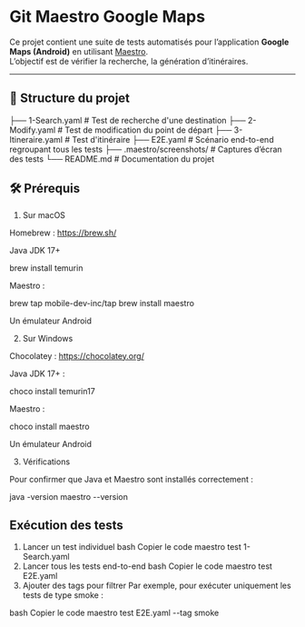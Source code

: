 # Git Maestro Google Maps

Ce projet contient une suite de tests automatisés pour l’application **Google Maps (Android)** en utilisant [Maestro](https://maestro.mobile.dev/).  
L’objectif est de vérifier la recherche, la génération d’itinéraires.

---

## 📂 Structure du projet


├── 1-Search.yaml # Test de recherche d'une destination
├── 2-Modify.yaml # Test de modification du point de départ
├── 3-Itineraire.yaml # Test d'itinéraire
├── E2E.yaml # Scénario end-to-end regroupant tous les tests
├── .maestro/screenshots/ # Captures d’écran des tests
└── README.md # Documentation du projet

## 🛠️ Prérequis

1. Sur macOS

Homebrew : https://brew.sh/

Java JDK 17+

brew install temurin


Maestro :

brew tap mobile-dev-inc/tap
brew install maestro


Un émulateur Android 

2. Sur Windows

Chocolatey : https://chocolatey.org/

Java JDK 17+ :

choco install temurin17


Maestro :

choco install maestro


Un émulateur Android 

3. Vérifications

Pour confirmer que Java et Maestro sont installés correctement :

java -version
maestro --version

## Exécution des tests

1. Lancer un test individuel
bash
Copier le code
maestro test 1-Search.yaml
2. Lancer tous les tests end-to-end
bash
Copier le code
maestro test E2E.yaml
3. Ajouter des tags pour filtrer
Par exemple, pour exécuter uniquement les tests de type smoke :

bash
Copier le code
maestro test E2E.yaml --tag smoke